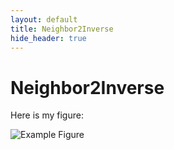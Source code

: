 ```yaml
---
layout: default
title: Neighbor2Inverse
hide_header: true
---
```


# Neighbor2Inverse

Here is my figure:

![Example Figure](figure.png)

<!-- Or use HTML for more control:
<img src="figure.png" alt="Example Figure" width="500"/>
-->